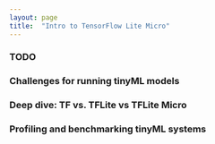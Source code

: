 ```yaml
---
layout: page
title:  "Intro to TensorFlow Lite Micro"
---
```


### TODO
### Challenges for running tinyML models
### Deep dive: TF vs. TFLite vs TFLite Micro
### Profiling and benchmarking tinyML systems
